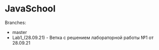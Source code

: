 # JavaSchool

Branches:
- master
- Lab1_(28.09.21) - Ветка с решением лабораторной работы №1 от 28.09.21
